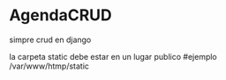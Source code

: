 # AgendaCRUD
simpre crud en django

la carpeta static debe estar en un lugar publico
#ejemplo /var/www/htmp/static
